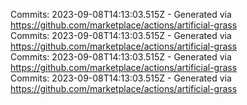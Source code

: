Commits: 2023-09-08T14:13:03.515Z - Generated via https://github.com/marketplace/actions/artificial-grass
<br>
Commits: 2023-09-08T14:13:03.515Z - Generated via https://github.com/marketplace/actions/artificial-grass
<br>
Commits: 2023-09-08T14:13:03.515Z - Generated via https://github.com/marketplace/actions/artificial-grass
<br>
Commits: 2023-09-08T14:13:03.515Z - Generated via https://github.com/marketplace/actions/artificial-grass
<br>
